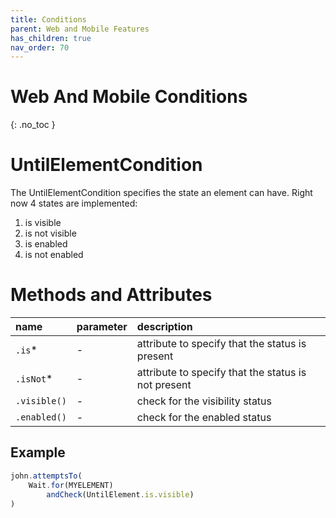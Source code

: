 ```yaml
---
title: Conditions
parent: Web and Mobile Features
has_children: true
nav_order: 70
---
```


# Web And Mobile Conditions
{: .no_toc }

# UntilElementCondition

The UntilElementCondition specifies the state an element can have. Right now 4 states are implemented:

1. is visible
1. is not visible
1. is enabled
1. is not enabled

# Methods and Attributes

| name         | parameter | description                                         |
| :---         | :---      | :---                                                |
| `.is`*        | -         | attribute to specify that the status is present     |
| `.isNot`*     | -         | attribute to specify that the status is not present |
| `.visible()` | -         | check for the visibility status                     |
| `.enabled()` | -         | check for the enabled status                        |

## Example

```typescript
john.attemptsTo(
    Wait.for(MYELEMENT)
        andCheck(UntilElement.is.visible)
)
```

